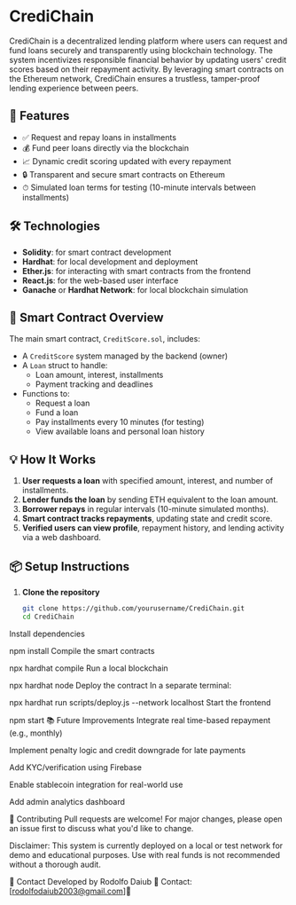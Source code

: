 # CrediChain

CrediChain is a decentralized lending platform where users can request and fund loans securely and transparently using blockchain technology. The system incentivizes responsible financial behavior by updating users' credit scores based on their repayment activity. By leveraging smart contracts on the Ethereum network, CrediChain ensures a trustless, tamper-proof lending experience between peers.

## 🚀 Features

- ✅ Request and repay loans in installments
- 💰 Fund peer loans directly via the blockchain
- 📈 Dynamic credit scoring updated with every repayment
- 🔒 Transparent and secure smart contracts on Ethereum
- ⏱ Simulated loan terms for testing (10-minute intervals between installments)

## 🛠 Technologies

- **Solidity**: for smart contract development
- **Hardhat**: for local development and deployment
- **Ether.js**: for interacting with smart contracts from the frontend
- **React.js**: for the web-based user interface
- **Ganache** or **Hardhat Network**: for local blockchain simulation

## 📄 Smart Contract Overview

The main smart contract, `CreditScore.sol`, includes:

- A `CreditScore` system managed by the backend (owner)
- A `Loan` struct to handle:
  - Loan amount, interest, installments
  - Payment tracking and deadlines
- Functions to:
  - Request a loan
  - Fund a loan
  - Pay installments every 10 minutes (for testing)
  - View available loans and personal loan history

## 💡 How It Works

1. **User requests a loan** with specified amount, interest, and number of installments.
2. **Lender funds the loan** by sending ETH equivalent to the loan amount.
3. **Borrower repays** in regular intervals (10-minute simulated months).
4. **Smart contract tracks repayments**, updating state and credit score.
5. **Verified users can view profile**, repayment history, and lending activity via a web dashboard.

## 📦 Setup Instructions

1. **Clone the repository**
   ```bash
   git clone https://github.com/yourusername/CrediChain.git
   cd CrediChain
Install dependencies

npm install
Compile the smart contracts


npx hardhat compile
Run a local blockchain


npx hardhat node
Deploy the contract
In a separate terminal:


npx hardhat run scripts/deploy.js --network localhost
Start the frontend


npm start
📚 Future Improvements
Integrate real time-based repayment (e.g., monthly)

Implement penalty logic and credit downgrade for late payments

Add KYC/verification using Firebase

Enable stablecoin integration for real-world use

Add admin analytics dashboard

🤝 Contributing
Pull requests are welcome! For major changes, please open an issue first to discuss what you'd like to change.

Disclaimer: This system is currently deployed on a local or test network for demo and educational purposes. Use with real funds is not recommended without a thorough audit.

📧 Contact
Developed by Rodolfo Daiub
📨 Contact: [rodolfodaiub2003@gmail.com]🔗
